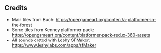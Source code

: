 ﻿## Credits

* Main tiles from Buch: https://opengameart.org/content/a-platformer-in-the-forest
* Some tiles from Kenney platformer pack: https://opengameart.org/content/platformer-pack-redux-360-assets
* All sounds crated with Leshy SFMaker: https://www.leshylabs.com/apps/sfMaker
